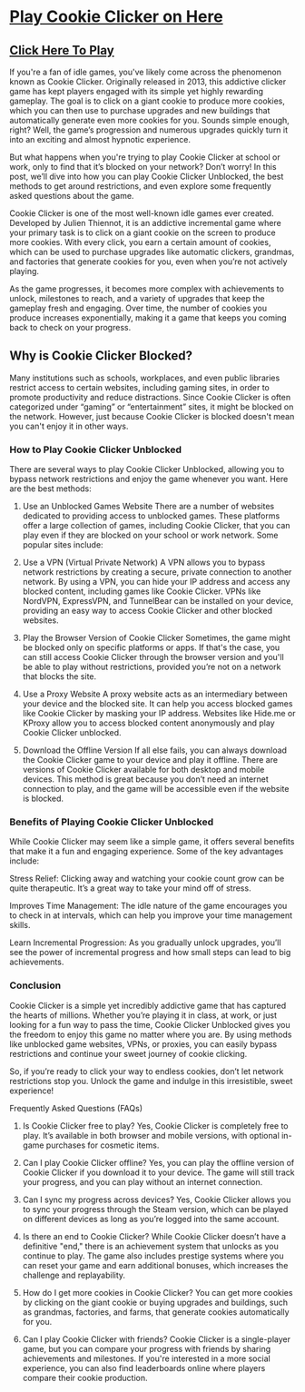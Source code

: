 <h1><a href="https://monkeymart.co/cookie-clicker-unblocked/" target="_blank">Play Cookie Clicker on Here</a></h1>
<h2><a href="https://monkeymart.co/cookie-clicker-unblocked/" target="_blank">Click Here To Play</a></h2>
If you're a fan of idle games, you've likely come across the phenomenon known as Cookie Clicker. Originally released in 2013, this addictive clicker game has kept players engaged with its simple yet highly rewarding gameplay. The goal is to click on a giant cookie to produce more cookies, which you can then use to purchase upgrades and new buildings that automatically generate even more cookies for you. Sounds simple enough, right? Well, the game’s progression and numerous upgrades quickly turn it into an exciting and almost hypnotic experience.

But what happens when you're trying to play Cookie Clicker at school or work, only to find that it’s blocked on your network? Don’t worry! In this post, we’ll dive into how you can play Cookie Clicker Unblocked, the best methods to get around restrictions, and even explore some frequently asked questions about the game.


Cookie Clicker is one of the most well-known idle games ever created. Developed by Julien Thiennot, it is an addictive incremental game where your primary task is to click on a giant cookie on the screen to produce more cookies. With every click, you earn a certain amount of cookies, which can be used to purchase upgrades like automatic clickers, grandmas, and factories that generate cookies for you, even when you’re not actively playing.

As the game progresses, it becomes more complex with achievements to unlock, milestones to reach, and a variety of upgrades that keep the gameplay fresh and engaging. Over time, the number of cookies you produce increases exponentially, making it a game that keeps you coming back to check on your progress.

<h2>Why is Cookie Clicker Blocked?</h2>
Many institutions such as schools, workplaces, and even public libraries restrict access to certain websites, including gaming sites, in order to promote productivity and reduce distractions. Since Cookie Clicker is often categorized under “gaming” or “entertainment” sites, it might be blocked on the network. However, just because Cookie Clicker is blocked doesn't mean you can't enjoy it in other ways.

<h3>How to Play Cookie Clicker Unblocked</h3>
There are several ways to play Cookie Clicker Unblocked, allowing you to bypass network restrictions and enjoy the game whenever you want. Here are the best methods:

1. Use an Unblocked Games Website
There are a number of websites dedicated to providing access to unblocked games. These platforms offer a large collection of games, including Cookie Clicker, that you can play even if they are blocked on your school or work network. Some popular sites include:

2. Use a VPN (Virtual Private Network)
A VPN allows you to bypass network restrictions by creating a secure, private connection to another network. By using a VPN, you can hide your IP address and access any blocked content, including games like Cookie Clicker. VPNs like NordVPN, ExpressVPN, and TunnelBear can be installed on your device, providing an easy way to access Cookie Clicker and other blocked websites.

3. Play the Browser Version of Cookie Clicker
Sometimes, the game might be blocked only on specific platforms or apps. If that's the case, you can still access Cookie Clicker through the browser version and you'll be able to play without restrictions, provided you’re not on a network that blocks the site.

4. Use a Proxy Website
A proxy website acts as an intermediary between your device and the blocked site. It can help you access blocked games like Cookie Clicker by masking your IP address. Websites like Hide.me or KProxy allow you to access blocked content anonymously and play Cookie Clicker unblocked.

5. Download the Offline Version
If all else fails, you can always download the Cookie Clicker game to your device and play it offline. There are versions of Cookie Clicker available for both desktop and mobile devices. This method is great because you don’t need an internet connection to play, and the game will be accessible even if the website is blocked.

<h3>Benefits of Playing Cookie Clicker Unblocked </h3>
While Cookie Clicker may seem like a simple game, it offers several benefits that make it a fun and engaging experience. Some of the key advantages include:

Stress Relief: Clicking away and watching your cookie count grow can be quite therapeutic. It’s a great way to take your mind off of stress.

Improves Time Management: The idle nature of the game encourages you to check in at intervals, which can help you improve your time management skills.

Learn Incremental Progression: As you gradually unlock upgrades, you’ll see the power of incremental progress and how small steps can lead to big achievements.

<h3>Conclusion </h3>
Cookie Clicker is a simple yet incredibly addictive game that has captured the hearts of millions. Whether you’re playing it in class, at work, or just looking for a fun way to pass the time, Cookie Clicker Unblocked gives you the freedom to enjoy this game no matter where you are. By using methods like unblocked game websites, VPNs, or proxies, you can easily bypass restrictions and continue your sweet journey of cookie clicking.

So, if you’re ready to click your way to endless cookies, don’t let network restrictions stop you. Unlock the game and indulge in this irresistible, sweet experience!

Frequently Asked Questions (FAQs)
1. Is Cookie Clicker free to play?
Yes, Cookie Clicker is completely free to play. It’s available in both browser and mobile versions, with optional in-game purchases for cosmetic items.

2. Can I play Cookie Clicker offline?
Yes, you can play the offline version of Cookie Clicker if you download it to your device. The game will still track your progress, and you can play without an internet connection.

3. Can I sync my progress across devices?
Yes, Cookie Clicker allows you to sync your progress through the Steam version, which can be played on different devices as long as you’re logged into the same account.

4. Is there an end to Cookie Clicker?
While Cookie Clicker doesn’t have a definitive "end," there is an achievement system that unlocks as you continue to play. The game also includes prestige systems where you can reset your game and earn additional bonuses, which increases the challenge and replayability.

5. How do I get more cookies in Cookie Clicker?
You can get more cookies by clicking on the giant cookie or buying upgrades and buildings, such as grandmas, factories, and farms, that generate cookies automatically for you.

6. Can I play Cookie Clicker with friends?
Cookie Clicker is a single-player game, but you can compare your progress with friends by sharing achievements and milestones. If you're interested in a more social experience, you can also find leaderboards online where players compare their cookie production.

